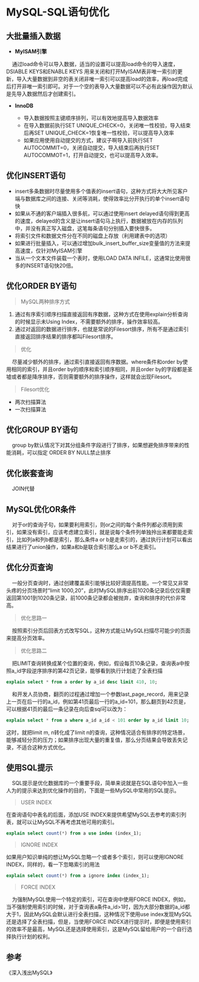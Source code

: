 # MySQL-SQL语句优化 <!-- {docsify-ignore-all} -->


## 大批量插入数据

- **MyISAM引擎**

&nbsp; &nbsp; 通过load命令可以导入数据，适当的设置可以提高load命令的导入速度，DSIABLE KEYS和ENABLE KEYS 用来关闭和打开MyISAM表非唯一索引的更新，导入大量数据到非空的表关闭非唯一索引可以提高load的效率，再load完成后打开非唯一索引即可。对于一个空的表导入大量数据可以不必有此操作因为默认是先导入数据然后才创建索引。

- **InnoDB** 

    - 导入数据按照主键顺序排列，可以有效地提高导入数据效率
    - 在导入数据前执行SET UNIQUE_CHECK=0，关闭唯一性校验，导入结束后再SET UNIQUE_CHECK=1恢复唯一性校验，可以提高导入效率
    - 如果应用使用自动提交的方式，建议子啊导入前执行SET AUTOCOMMIT=0，关闭自动提交，导入结束后再执行SET AUTOCOMMOT=1，打开自动提交，也可以提高导入效率。

## 优化INSERT语句

- insert多条数据时尽量使用多个值表的insert语句，这种方式将大大所见客户端与数据库之间的连接、关闭等消耗，使得效率比分开执行的单个insert语句快
- 如果从不通的客户端插入很多航，可以通过使用insert delayed语句得到更高的速度，delayed的含义是让insert语句马上执行，数据被放在内存的队列中，并没有真正写入磁盘，这笔每条语句分别插入要快很多。
- 将索引文件和数据文件分在不同的磁盘上存放（利用建表中的选项）
- 如果进行批量插入，可以通过增加bulk_insert_buffer_size变量值的方法来提高速度，仅针对MyISAM引擎
- 当从一个文本文件装载一个表时，使用LOAD DATA INFILE，这通常比使用很多的INSERT语句快20倍。

## 优化ORDER BY语句

> MySQL两种排序方式

1. 通过有序索引顺序扫描直接返回有序数据，这种方式在使用explain分析查询的时候显示未Using Index，不需要额外的排序，操作效率较高。
2. 通过对返回的数据进行排序，也就是常说的Filesort排序，所有不是通过索引直接返回排序结果的排序都叫Filesort排序。

> 优化

&nbsp; &nbsp; 尽量减少额外的排序，通过索引直接返回有序数据。where条件和order by使用相同的索引，并且order by的顺序和索引顺序相同，并且order by的字段都是圣墟或者都是降序排序，否则需要额外的排序操作，这样就会出现Filesort。

> Filesort优化

- 两次扫描算法
- 一次扫描算法

## 优化GROUP BY语句

&nbsp; &nbsp; group by默认情况下对其分组条件字段进行了排序，如果想避免排序带来的性能消耗，可以指定 ORDER BY NULL禁止排序

## 优化嵌套查询

&nbsp; &nbsp; JOIN代替

## MySQL优化OR条件

&nbsp; &nbsp; 对于or的查询子句，如果要利用索引，则or之间的每个条件列都必须用到索引，如果没有索引，应该考虑建立索引，就是说每个条件列单独拎出来都要能走索引，比如列a和列b都是索引，那么条件a or b是走索引的，通过执行计划可以看出结果进行了union操作，如果a和b是联合索引那么a or b不走索引。

## 优化分页查询

&nbsp; &nbsp; 一般分页查询时，通过创建覆盖索引能够比较好滴提高性能。一个常见又非常头疼的分页场景时“limit 1000,20”，此时MySQL排序出前1020条记录后仅仅需要返回第1001到1020条记录，前1000条记录都会被抛弃，查询和排序的代价非常高。

> 优化思路一

&nbsp; &nbsp; 按照索引分页后回表方式改写SQL，这种方式能让MySQL扫描尽可能少的页面来提高分页效率。

> 优化思路二

&nbsp; &nbsp; 把LIMIT查询转换成某个位置的查询，例如，假设每页10条记录，查询表a中按照a_id字段逆序排序的第42页记录，能够看到执行计划走了全表扫描

```sql
explain select * from a order by a_id desc limit 410, 10;
```
&nbsp; &nbsp; 和开发人员协商，翻页的过程通过增加一个参数last_page_record，用来记录上一页在后一行的a_id，例如第41页最后一行的a_id=101，那么翻页到42页是，可以根据41页的最后一条记录在向后查sql可以改为：

```sql
explain select * from a where a_id a_id < 101 order by a_id limit 10;
```
这时，就把limit m, n转化成了limit n的查询，这种情况适合有排序的特定场景，能够减轻分页的压力；如果排序出现大量的重复值，那么分页结果会导致丢失记录，不适合这种方式优化。

## 使用SQL提示

&nbsp; &nbsp; SQL提示是优化数据库的一个重要手段，简单来说就是在SQL语句中加入一些人为的提示来达到优化操作的目的，下面是一些MySQL中常用的SQL提示。

> USER INDEX

在查询语句中表名的后面，添加USE INDEX来提供希望MySQL去参考的索引列表，就可以让MySQL不再考虑其他可用的索引。

```sql
explain select count(*) from a use index (index_1);
```

> IGNORE INDEX

如果用户知识单纯的想让MySQL忽略一个或者多个索引，则可以使用IGNORE INDEX，同样的，看一下忽略索引的用法

```sql
explain select count(*) from a ignore index (index_1);
```

> FORCE INDEX

&nbsp; &nbsp; 为强制MySQL使用一个特定的索引，可在查询中使用FORCE INDEX，例如，当不强制使用索引的时候，对于查询表a条件a_id>1时，因为大部分数据的a_id都大于1，因此MySQL会默认进行全表扫描，这种情况下使用use index发现MySQL还是选择了全表扫描，但是，当使用FORCE INDEX进行提示时，即便是使用索引的效率不是最高，MySQL还是选择使用索引，这是MySQL留给用户的一个自行选择执行计划的权利。



## 参考

《深入浅出MySQL》